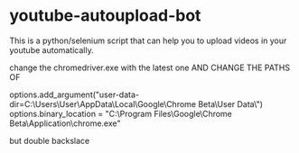 # youtube-autoupload-bot
This is a python/selenium script that can help you to upload videos in your youtube automatically.


change the chromedriver.exe with the latest one AND CHANGE THE PATHS OF



options.add_argument("user-data-dir=C:\\Users\\User\\AppData\\Local\Google\\Chrome Beta\\User Data\\")
options.binary_location = "C:\\Program Files\\Google\\Chrome Beta\\Application\\chrome.exe"

but double backslace

